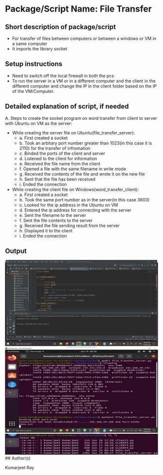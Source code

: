 # Package/Script Name: File Transfer

## Short description of package/script

- For transfer of files between computers or between a windows or VM in a same computer
- It imports the library socket

## Setup instructions

- Need to switch off the local firewall in both the pcs
- To run the server in a VM or in a different computer and the client in the different computer and change the IP in the client folder based on the IP of the VM/Computer.

## Detailed explanation of script, if needed

A. Steps to create the socket program on word transfer from client to server with Ubuntu on VM as the server:
- While creating the server file on Ubuntu(file_transfer_server):
	- a. First created a socket
	- b. Took an arbitary port number greater than 1023(in this case it is 2110) for the transfer of infromation
	- c. Binded the ports of the client and server
	- d. Listened to the client for information
	- e. Received the file name from the client
	- f. Opened a file with the same filename in write mode
	- g. Received the contents of the file and wrote it on the new file
	- h. Sent that the file has been received
	- i. Ended the connection
- While creating the client file on Windows(word_transfer_client):
	- a. First created a socket
	- b. Took the same port number as in the server(in this case 3603)
	- c. Looked for the ip address in the Ubuntu on VM
	- d. Entered the ip address for connecting with the server
	- e. Sent the filename to the server
	- f. Sent the file contents to the server
	- g. Received the file sending result from the server
	- h. Displayed it to the client
	- i. Ended the connection

## Output

<img src="https://github.com/kumarjeetray/Projects/blob/main/Python/File%20Transfer/Images/file_transfer_client_ss.jpg"/>
<img src="https://github.com/kumarjeetray/Projects/blob/main/Python/File%20Transfer/Images/file_transfer_server_ss_1.jpg"/>
<img src="https://github.com/kumarjeetray/Projects/blob/main/Python/File%20Transfer/Images/file_transfer_server_ss_2.jpg"/>
## Author(s)

Kumarjeet Ray


